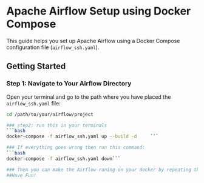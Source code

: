 # Apache Airflow Setup using Docker Compose

This guide helps you set up Apache Airflow using a Docker Compose configuration file (`airflow_ssh.yaml`).

## Getting Started

### Step 1: Navigate to Your Airflow Directory

Open your terminal and go to the path where you have placed the `airflow_ssh.yaml` file:

```bash
cd /path/to/your/airflow/project

### step2: run this in your terminals
```bash
docker-compose -f airflow_ssh.yaml up --build -d     ‍‍‍```

### If everything goes wrong then run this command:
```bash
docker-compose -f airflow_ssh.yaml down```

### Then you can make the Airflow runing on your docker by repeating the step 1:
##Have Fun!
